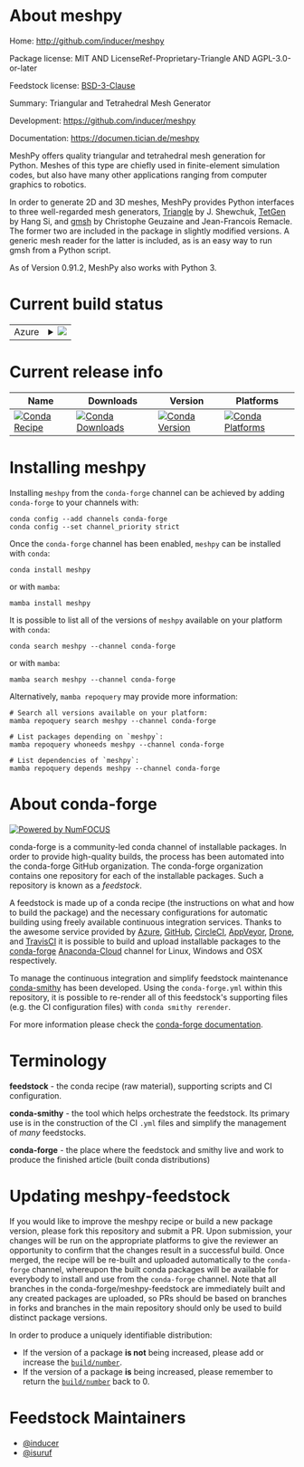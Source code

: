 About meshpy
============

Home: http://github.com/inducer/meshpy

Package license: MIT AND LicenseRef-Proprietary-Triangle AND AGPL-3.0-or-later

Feedstock license: [BSD-3-Clause](https://github.com/conda-forge/meshpy-feedstock/blob/main/LICENSE.txt)

Summary: Triangular and Tetrahedral Mesh Generator

Development: https://github.com/inducer/meshpy

Documentation: https://documen.tician.de/meshpy


MeshPy offers quality triangular and tetrahedral mesh generation for
Python. Meshes of this type are chiefly used in finite-element
simulation codes, but also have many other applications ranging from
computer graphics to robotics.

In order to generate 2D and 3D meshes, MeshPy provides Python interfaces
to three well-regarded mesh generators,
[Triangle](http://www.cs.cmu.edu/~quake/triangle.html) by J. Shewchuk,
[TetGen](http://tetgen.berlios.de/) by Hang Si, and
[gmsh](http://www.geuz.org/gmsh/) by Christophe Geuzaine and
Jean-Francois Remacle. The former two are included in the package in
slightly modified versions. A generic mesh reader for the latter is
included, as is an easy way to run gmsh from a Python script.

As of Version 0.91.2, MeshPy also works with Python 3.


Current build status
====================


<table>
    
  <tr>
    <td>Azure</td>
    <td>
      <details>
        <summary>
          <a href="https://dev.azure.com/conda-forge/feedstock-builds/_build/latest?definitionId=3081&branchName=main">
            <img src="https://dev.azure.com/conda-forge/feedstock-builds/_apis/build/status/meshpy-feedstock?branchName=main">
          </a>
        </summary>
        <table>
          <thead><tr><th>Variant</th><th>Status</th></tr></thead>
          <tbody><tr>
              <td>linux_64_numpy1.19python3.7.____cpython</td>
              <td>
                <a href="https://dev.azure.com/conda-forge/feedstock-builds/_build/latest?definitionId=3081&branchName=main">
                  <img src="https://dev.azure.com/conda-forge/feedstock-builds/_apis/build/status/meshpy-feedstock?branchName=main&jobName=linux&configuration=linux_64_numpy1.19python3.7.____cpython" alt="variant">
                </a>
              </td>
            </tr><tr>
              <td>linux_64_numpy1.19python3.8.____73_pypy</td>
              <td>
                <a href="https://dev.azure.com/conda-forge/feedstock-builds/_build/latest?definitionId=3081&branchName=main">
                  <img src="https://dev.azure.com/conda-forge/feedstock-builds/_apis/build/status/meshpy-feedstock?branchName=main&jobName=linux&configuration=linux_64_numpy1.19python3.8.____73_pypy" alt="variant">
                </a>
              </td>
            </tr><tr>
              <td>linux_64_numpy1.19python3.8.____cpython</td>
              <td>
                <a href="https://dev.azure.com/conda-forge/feedstock-builds/_build/latest?definitionId=3081&branchName=main">
                  <img src="https://dev.azure.com/conda-forge/feedstock-builds/_apis/build/status/meshpy-feedstock?branchName=main&jobName=linux&configuration=linux_64_numpy1.19python3.8.____cpython" alt="variant">
                </a>
              </td>
            </tr><tr>
              <td>linux_64_numpy1.19python3.9.____73_pypy</td>
              <td>
                <a href="https://dev.azure.com/conda-forge/feedstock-builds/_build/latest?definitionId=3081&branchName=main">
                  <img src="https://dev.azure.com/conda-forge/feedstock-builds/_apis/build/status/meshpy-feedstock?branchName=main&jobName=linux&configuration=linux_64_numpy1.19python3.9.____73_pypy" alt="variant">
                </a>
              </td>
            </tr><tr>
              <td>linux_64_numpy1.19python3.9.____cpython</td>
              <td>
                <a href="https://dev.azure.com/conda-forge/feedstock-builds/_build/latest?definitionId=3081&branchName=main">
                  <img src="https://dev.azure.com/conda-forge/feedstock-builds/_apis/build/status/meshpy-feedstock?branchName=main&jobName=linux&configuration=linux_64_numpy1.19python3.9.____cpython" alt="variant">
                </a>
              </td>
            </tr><tr>
              <td>linux_64_numpy1.21python3.10.____cpython</td>
              <td>
                <a href="https://dev.azure.com/conda-forge/feedstock-builds/_build/latest?definitionId=3081&branchName=main">
                  <img src="https://dev.azure.com/conda-forge/feedstock-builds/_apis/build/status/meshpy-feedstock?branchName=main&jobName=linux&configuration=linux_64_numpy1.21python3.10.____cpython" alt="variant">
                </a>
              </td>
            </tr><tr>
              <td>osx_64_numpy1.19python3.7.____cpython</td>
              <td>
                <a href="https://dev.azure.com/conda-forge/feedstock-builds/_build/latest?definitionId=3081&branchName=main">
                  <img src="https://dev.azure.com/conda-forge/feedstock-builds/_apis/build/status/meshpy-feedstock?branchName=main&jobName=osx&configuration=osx_64_numpy1.19python3.7.____cpython" alt="variant">
                </a>
              </td>
            </tr><tr>
              <td>osx_64_numpy1.19python3.8.____73_pypy</td>
              <td>
                <a href="https://dev.azure.com/conda-forge/feedstock-builds/_build/latest?definitionId=3081&branchName=main">
                  <img src="https://dev.azure.com/conda-forge/feedstock-builds/_apis/build/status/meshpy-feedstock?branchName=main&jobName=osx&configuration=osx_64_numpy1.19python3.8.____73_pypy" alt="variant">
                </a>
              </td>
            </tr><tr>
              <td>osx_64_numpy1.19python3.8.____cpython</td>
              <td>
                <a href="https://dev.azure.com/conda-forge/feedstock-builds/_build/latest?definitionId=3081&branchName=main">
                  <img src="https://dev.azure.com/conda-forge/feedstock-builds/_apis/build/status/meshpy-feedstock?branchName=main&jobName=osx&configuration=osx_64_numpy1.19python3.8.____cpython" alt="variant">
                </a>
              </td>
            </tr><tr>
              <td>osx_64_numpy1.19python3.9.____73_pypy</td>
              <td>
                <a href="https://dev.azure.com/conda-forge/feedstock-builds/_build/latest?definitionId=3081&branchName=main">
                  <img src="https://dev.azure.com/conda-forge/feedstock-builds/_apis/build/status/meshpy-feedstock?branchName=main&jobName=osx&configuration=osx_64_numpy1.19python3.9.____73_pypy" alt="variant">
                </a>
              </td>
            </tr><tr>
              <td>osx_64_numpy1.19python3.9.____cpython</td>
              <td>
                <a href="https://dev.azure.com/conda-forge/feedstock-builds/_build/latest?definitionId=3081&branchName=main">
                  <img src="https://dev.azure.com/conda-forge/feedstock-builds/_apis/build/status/meshpy-feedstock?branchName=main&jobName=osx&configuration=osx_64_numpy1.19python3.9.____cpython" alt="variant">
                </a>
              </td>
            </tr><tr>
              <td>osx_64_numpy1.21python3.10.____cpython</td>
              <td>
                <a href="https://dev.azure.com/conda-forge/feedstock-builds/_build/latest?definitionId=3081&branchName=main">
                  <img src="https://dev.azure.com/conda-forge/feedstock-builds/_apis/build/status/meshpy-feedstock?branchName=main&jobName=osx&configuration=osx_64_numpy1.21python3.10.____cpython" alt="variant">
                </a>
              </td>
            </tr><tr>
              <td>osx_arm64_numpy1.19python3.8.____cpython</td>
              <td>
                <a href="https://dev.azure.com/conda-forge/feedstock-builds/_build/latest?definitionId=3081&branchName=main">
                  <img src="https://dev.azure.com/conda-forge/feedstock-builds/_apis/build/status/meshpy-feedstock?branchName=main&jobName=osx&configuration=osx_arm64_numpy1.19python3.8.____cpython" alt="variant">
                </a>
              </td>
            </tr><tr>
              <td>osx_arm64_numpy1.19python3.9.____cpython</td>
              <td>
                <a href="https://dev.azure.com/conda-forge/feedstock-builds/_build/latest?definitionId=3081&branchName=main">
                  <img src="https://dev.azure.com/conda-forge/feedstock-builds/_apis/build/status/meshpy-feedstock?branchName=main&jobName=osx&configuration=osx_arm64_numpy1.19python3.9.____cpython" alt="variant">
                </a>
              </td>
            </tr><tr>
              <td>osx_arm64_numpy1.21python3.10.____cpython</td>
              <td>
                <a href="https://dev.azure.com/conda-forge/feedstock-builds/_build/latest?definitionId=3081&branchName=main">
                  <img src="https://dev.azure.com/conda-forge/feedstock-builds/_apis/build/status/meshpy-feedstock?branchName=main&jobName=osx&configuration=osx_arm64_numpy1.21python3.10.____cpython" alt="variant">
                </a>
              </td>
            </tr><tr>
              <td>win_64_numpy1.19python3.7.____cpython</td>
              <td>
                <a href="https://dev.azure.com/conda-forge/feedstock-builds/_build/latest?definitionId=3081&branchName=main">
                  <img src="https://dev.azure.com/conda-forge/feedstock-builds/_apis/build/status/meshpy-feedstock?branchName=main&jobName=win&configuration=win_64_numpy1.19python3.7.____cpython" alt="variant">
                </a>
              </td>
            </tr><tr>
              <td>win_64_numpy1.19python3.8.____73_pypy</td>
              <td>
                <a href="https://dev.azure.com/conda-forge/feedstock-builds/_build/latest?definitionId=3081&branchName=main">
                  <img src="https://dev.azure.com/conda-forge/feedstock-builds/_apis/build/status/meshpy-feedstock?branchName=main&jobName=win&configuration=win_64_numpy1.19python3.8.____73_pypy" alt="variant">
                </a>
              </td>
            </tr><tr>
              <td>win_64_numpy1.19python3.8.____cpython</td>
              <td>
                <a href="https://dev.azure.com/conda-forge/feedstock-builds/_build/latest?definitionId=3081&branchName=main">
                  <img src="https://dev.azure.com/conda-forge/feedstock-builds/_apis/build/status/meshpy-feedstock?branchName=main&jobName=win&configuration=win_64_numpy1.19python3.8.____cpython" alt="variant">
                </a>
              </td>
            </tr><tr>
              <td>win_64_numpy1.19python3.9.____73_pypy</td>
              <td>
                <a href="https://dev.azure.com/conda-forge/feedstock-builds/_build/latest?definitionId=3081&branchName=main">
                  <img src="https://dev.azure.com/conda-forge/feedstock-builds/_apis/build/status/meshpy-feedstock?branchName=main&jobName=win&configuration=win_64_numpy1.19python3.9.____73_pypy" alt="variant">
                </a>
              </td>
            </tr><tr>
              <td>win_64_numpy1.19python3.9.____cpython</td>
              <td>
                <a href="https://dev.azure.com/conda-forge/feedstock-builds/_build/latest?definitionId=3081&branchName=main">
                  <img src="https://dev.azure.com/conda-forge/feedstock-builds/_apis/build/status/meshpy-feedstock?branchName=main&jobName=win&configuration=win_64_numpy1.19python3.9.____cpython" alt="variant">
                </a>
              </td>
            </tr><tr>
              <td>win_64_numpy1.21python3.10.____cpython</td>
              <td>
                <a href="https://dev.azure.com/conda-forge/feedstock-builds/_build/latest?definitionId=3081&branchName=main">
                  <img src="https://dev.azure.com/conda-forge/feedstock-builds/_apis/build/status/meshpy-feedstock?branchName=main&jobName=win&configuration=win_64_numpy1.21python3.10.____cpython" alt="variant">
                </a>
              </td>
            </tr>
          </tbody>
        </table>
      </details>
    </td>
  </tr>
</table>

Current release info
====================

| Name | Downloads | Version | Platforms |
| --- | --- | --- | --- |
| [![Conda Recipe](https://img.shields.io/badge/recipe-meshpy-green.svg)](https://anaconda.org/conda-forge/meshpy) | [![Conda Downloads](https://img.shields.io/conda/dn/conda-forge/meshpy.svg)](https://anaconda.org/conda-forge/meshpy) | [![Conda Version](https://img.shields.io/conda/vn/conda-forge/meshpy.svg)](https://anaconda.org/conda-forge/meshpy) | [![Conda Platforms](https://img.shields.io/conda/pn/conda-forge/meshpy.svg)](https://anaconda.org/conda-forge/meshpy) |

Installing meshpy
=================

Installing `meshpy` from the `conda-forge` channel can be achieved by adding `conda-forge` to your channels with:

```
conda config --add channels conda-forge
conda config --set channel_priority strict
```

Once the `conda-forge` channel has been enabled, `meshpy` can be installed with `conda`:

```
conda install meshpy
```

or with `mamba`:

```
mamba install meshpy
```

It is possible to list all of the versions of `meshpy` available on your platform with `conda`:

```
conda search meshpy --channel conda-forge
```

or with `mamba`:

```
mamba search meshpy --channel conda-forge
```

Alternatively, `mamba repoquery` may provide more information:

```
# Search all versions available on your platform:
mamba repoquery search meshpy --channel conda-forge

# List packages depending on `meshpy`:
mamba repoquery whoneeds meshpy --channel conda-forge

# List dependencies of `meshpy`:
mamba repoquery depends meshpy --channel conda-forge
```


About conda-forge
=================

[![Powered by
NumFOCUS](https://img.shields.io/badge/powered%20by-NumFOCUS-orange.svg?style=flat&colorA=E1523D&colorB=007D8A)](https://numfocus.org)

conda-forge is a community-led conda channel of installable packages.
In order to provide high-quality builds, the process has been automated into the
conda-forge GitHub organization. The conda-forge organization contains one repository
for each of the installable packages. Such a repository is known as a *feedstock*.

A feedstock is made up of a conda recipe (the instructions on what and how to build
the package) and the necessary configurations for automatic building using freely
available continuous integration services. Thanks to the awesome service provided by
[Azure](https://azure.microsoft.com/en-us/services/devops/), [GitHub](https://github.com/),
[CircleCI](https://circleci.com/), [AppVeyor](https://www.appveyor.com/),
[Drone](https://cloud.drone.io/welcome), and [TravisCI](https://travis-ci.com/)
it is possible to build and upload installable packages to the
[conda-forge](https://anaconda.org/conda-forge) [Anaconda-Cloud](https://anaconda.org/)
channel for Linux, Windows and OSX respectively.

To manage the continuous integration and simplify feedstock maintenance
[conda-smithy](https://github.com/conda-forge/conda-smithy) has been developed.
Using the ``conda-forge.yml`` within this repository, it is possible to re-render all of
this feedstock's supporting files (e.g. the CI configuration files) with ``conda smithy rerender``.

For more information please check the [conda-forge documentation](https://conda-forge.org/docs/).

Terminology
===========

**feedstock** - the conda recipe (raw material), supporting scripts and CI configuration.

**conda-smithy** - the tool which helps orchestrate the feedstock.
                   Its primary use is in the construction of the CI ``.yml`` files
                   and simplify the management of *many* feedstocks.

**conda-forge** - the place where the feedstock and smithy live and work to
                  produce the finished article (built conda distributions)


Updating meshpy-feedstock
=========================

If you would like to improve the meshpy recipe or build a new
package version, please fork this repository and submit a PR. Upon submission,
your changes will be run on the appropriate platforms to give the reviewer an
opportunity to confirm that the changes result in a successful build. Once
merged, the recipe will be re-built and uploaded automatically to the
`conda-forge` channel, whereupon the built conda packages will be available for
everybody to install and use from the `conda-forge` channel.
Note that all branches in the conda-forge/meshpy-feedstock are
immediately built and any created packages are uploaded, so PRs should be based
on branches in forks and branches in the main repository should only be used to
build distinct package versions.

In order to produce a uniquely identifiable distribution:
 * If the version of a package **is not** being increased, please add or increase
   the [``build/number``](https://docs.conda.io/projects/conda-build/en/latest/resources/define-metadata.html#build-number-and-string).
 * If the version of a package **is** being increased, please remember to return
   the [``build/number``](https://docs.conda.io/projects/conda-build/en/latest/resources/define-metadata.html#build-number-and-string)
   back to 0.

Feedstock Maintainers
=====================

* [@inducer](https://github.com/inducer/)
* [@isuruf](https://github.com/isuruf/)

